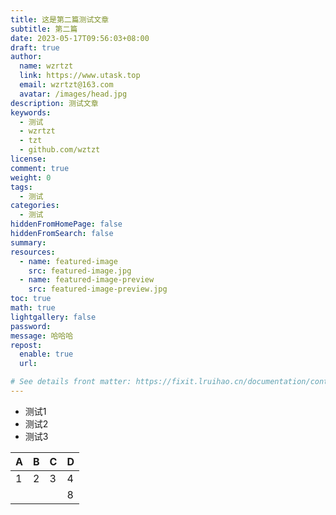 ```yaml
---
title: 这是第二篇测试文章
subtitle: 第二篇
date: 2023-05-17T09:56:03+08:00
draft: true
author: 
  name: wzrtzt
  link: https://www.utask.top
  email: wzrtzt@163.com
  avatar: /images/head.jpg
description: 测试文章
keywords: 
  - 测试
  - wzrtzt
  - tzt
  - github.com/wztzt
license:
comment: true
weight: 0
tags:
  - 测试
categories:
  - 测试
hiddenFromHomePage: false
hiddenFromSearch: false
summary:
resources:
  - name: featured-image
    src: featured-image.jpg
  - name: featured-image-preview
    src: featured-image-preview.jpg
toc: true
math: true
lightgallery: false
password:
message: 哈哈哈
repost:
  enable: true
  url:

# See details front matter: https://fixit.lruihao.cn/documentation/content-management/introduction/#front-matter
---
```


* 测试1
* 测试2
* 测试3

|A|B|C|D|
|-|-|-|-|
|1|2|3|4|
| |||8|
<!--more-->
